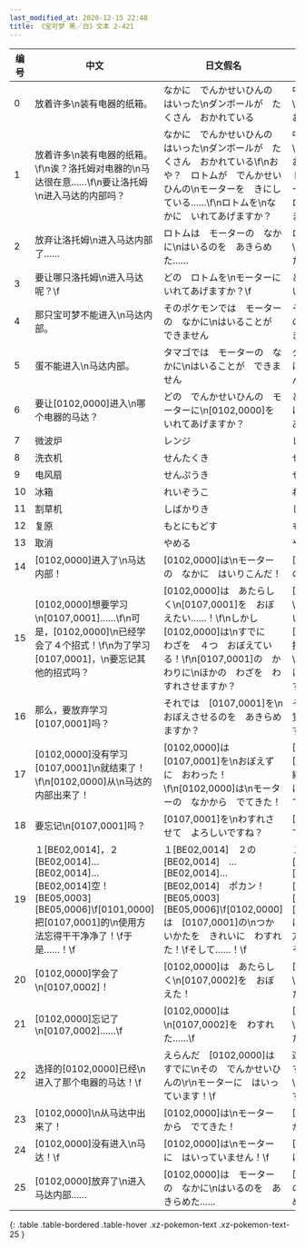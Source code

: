 ```yaml
---
last_modified_at: 2020-12-15 22:48
title: 《宝可梦 黑／白》文本 2-421
---
```

| 编号 | 中文 | 日文假名 | 日文汉字 |
| ---- | ---- | ---- | --- |
| 0 | 放着许多\n装有电器的纸箱。 | なかに　でんかせいひんの　はいった\nダンボールが　たくさん　おかれている | 中に　電化製品の　はいった\nダンボールが　たくさん　おかれている |
| 1 | 放着许多\n装有电器的纸箱。\f\n诶？洛托姆对电器的\n马达很在意……\f\n要让洛托姆\n进入马达的内部吗？ | なかに　でんかせいひんの　はいった\nダンボールが　たくさん　おかれている\f\nおや？　ロトムが　でんかせいひんの\nモーターを　きにしている……\f\nロトムを\nなかに　いれてあげますか？ | 中に　電化製品の　はいった\nダンボールが　たくさん　おかれている\f\nおや？　ロトムが　電化製品の\nモーターを　気にしている……\f\nロトムを\n中に　いれてあげますか？ |
| 2 | 放弃让洛托姆\n进入马达内部了…… | ロトムは　モーターの　なかに\nはいるのを　あきらめた…… | ロトムは　モーターの　中に\nはいるのを　あきらめた…… |
| 3 | 要让哪只洛托姆\n进入马达呢？\f | どの　ロトムを\nモーターに　いれてあげますか？\f | どの　ロトムを\nモーターに　いれてあげますか？\f |
| 4 | 那只宝可梦不能进入\n马达内部。 | そのポケモンでは　モーターの　なかに\nはいることが　できません | そのポケモンでは　モーターの　中に\nはいることが　できません |
| 5 | 蛋不能进入\n马达内部。 | タマゴでは　モーターの　なかに\nはいることが　できません | タマゴでは　モーターの　中に\nはいることが　できません |
| 6 | 要让[0102,0000]进入\n哪个电器的马达？ | どの　でんかせいひんの　モーターに\n[0102,0000]を　いれてあげますか？ | どの　電化製品の　モーターに\n[0102,0000]を　いれてあげますか？ |
| 7 | 微波炉 | レンジ | レンジ |
| 8 | 洗衣机 | せんたくき | せんたくき |
| 9 | 电风扇 | せんぷうき | せんぷうき |
| 10 | 冰箱 | れいぞうこ | れいぞうこ |
| 11 | 割草机 | しばかりき | しばかりき |
| 12 | 复原 | もとにもどす | もとにもどす |
| 13 | 取消 | やめる | やめる |
| 14 | [0102,0000]进入了\n马达内部！ | [0102,0000]は\nモーターの　なかに　はいりこんだ！ | [0102,0000]は\nモーターの　中に　はいりこんだ！ |
| 15 | [0102,0000]想要学习\n[0107,0001]……\f\n可是，[0102,0000]\n已经学会了４个招式！\f\n为了学习[0107,0001]，\n要忘记其他的招式吗？ | [0102,0000]は　あたらしく\n[0107,0001]を　おぼえたい……！\f\nしかし　[0102,0000]は\nすでに　わざを　４つ　おぼえている！\f\n[0107,0001]の　かわりに\nほかの　わざを　わすれさせますか？ | [0102,0000]は　新しく\n[0107,0001]を　覚えたい……！\f\nしかし　[0102,0000]は\nすでに　技を　４つ　覚えている！\f\n[0107,0001]の　かわりに\n他の　技を　忘れさせますか？ |
| 16 | 那么，要放弃学习[0107,0001]吗？ | それでは　[0107,0001]を\nおぼえさせるのを　あきらめますか？ | それでは　[0107,0001]を\n覚えさせるのを　あきらめますか？ |
| 17 | [0102,0000]没有学习[0107,0001]\n就结束了！\f\n[0102,0000]从\n马达的内部出来了！ | [0102,0000]は　[0107,0001]を\nおぼえずに　おわった！\f\n[0102,0000]は\nモーターの　なかから　でてきた！ | [0102,0000]は　[0107,0001]を\n覚えずに　終わった！\f\n[0102,0000]は\nモーターの　中から　でてきた！ |
| 18 | 要忘记\n[0107,0001]吗？ | [0107,0001]を\nわすれさせて　よろしいですね？ | [0107,0001]を\n忘れさせて　よろしいですね？ |
| 19 | １[BE02,0014]，２[BE02,0014]…[BE02,0014]…[BE02,0014]空！[BE05,0003][BE05,0006]\f[0101,0000]把[0107,0001]的\n使用方法忘得干干净净了！\f于是……！\f | １[BE02,0014]　２の[BE02,0014]　…[BE02,0014]…[BE02,0014]　ポカン！[BE05,0003][BE05,0006]\f[0102,0000]は　[0107,0001]の\nつかいかたを　きれいに　わすれた！\fそして……！\f | １[BE02,0014]　２の[BE02,0014]　…[BE02,0014]…[BE02,0014]　ポカン！[BE05,0003][BE05,0006]\f[0101,0000]は　[0107,0001]の\n使い方を　きれいに　忘れた！\fそして……！\f |
| 20 | [0102,0000]学会了\n[0107,0002]！ | [0102,0000]は　あたらしく\n[0107,0002]を　おぼえた！ | [0102,0000]は　新しく\n[0107,0002]を　覚えた！ |
| 21 | [0102,0000]忘记了\n[0107,0002]……\f | [0102,0000]は\n[0107,0002]を　わすれた……\f | [0102,0000]は\n[0107,0002]を　忘れた……\f |
| 22 | 选择的[0102,0000]已经\n进入了那个电器的马达！\f | えらんだ　[0102,0000]は　すでに\nその　でんかせいひんの\r\nモーターに　はいっています！\f | 選んだ　[0102,0000]は　すでに\nその　電化製品の\r\nモーターに　入っています！\f |
| 23 | [0102,0000]\n从马达中出来了！ | [0102,0000]は\nモーターから　でてきた！ | [0102,0000]は\nモーターから　でてきた！ |
| 24 | [0102,0000]没有进入\n马达！\f | [0102,0000]は\nモーターに　はいっていません！\f | [0102,0000]は\nモーターに　入っていません！\f |
| 25 | [0102,0000]放弃了\n进入马达内部…… | [0102,0000]は　モーターの　なかに\nはいるのを　あきらめた…… | [0102,0000]は　モーターの　中に\n入るのを　あきらめた…… |
{: .table .table-bordered .table-hover .xz-pokemon-text .xz-pokemon-text-25 }